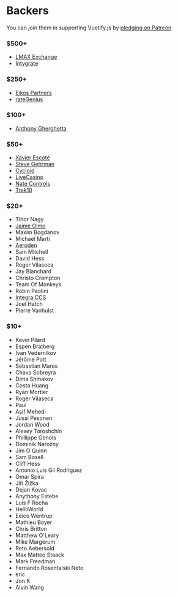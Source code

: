 # Backers

You can join them in supporting Vuetify.js by [pledging on Patreon](https://www.patreon.com/vuetify)

### $500+
- [LMAX Exchange](https://www.lmax.com/)
- [Intygrate](http://intygrate.com/)

### $250+
- [Eikos Partners](http://www.eikospartners.com/)
- [rateGenius](https://application.rategenius.com/)

### $100+
- [Anthony Gherghetta](https://gorilladash.com/)

### $50+
- [Xavier Escoté](http://www.deister.net/)
- [Steve Gehrman](https://cocoatech.com/)
- [Cycloid](https://www.cycloid.io/)
- [LiveCasino](https://livecasino.com/)
- [Nate Controls](http://www.natecontrols.com/)
- [Trek10](https://www.trek10.com/)

### $20+
- Tibor Nagy
- [Jaime Olmo](https://www.jaimeolmo.com)
- Maxim Bogdanov
- Michael Marti
- [Aeroden](www.aeroden.com)
- Sam Mitchell
- David Hess
- Roger Vilaseca
- Jay Blanchard
- Christo Crampton
- Team Of Monkeys
- Robin Paolini
- [Integra CCS](https://www.integraccs.com/)
- Joel Hatch
- Pierre Vanhulst

### $10+
- Kevin Pilard
- Espen Bratberg
- Ivan Vedernikov
- Jérôme Pott
- Sebastian Mares
- Chava Sobreyra
- Dima Shmakov
- Costa Huang
- Ryan Mortier
- Roger Vilaseca
- Paul
- Asif Mehedi
- Jussi Pesonen
- Jordan Wood
- Alexey Toroshchin
- Phillippe Genois
- Dominik Narożny
- Jim O`Quinn
- Sam Bosell
- Cliff Hess
- Antonio Luis Gil Rodríguez
- Omar Spira
- Jiří Žižka
- Dejan Kovac
- Anythony Estebe
- Luis F Rocha
- HelloWorld
- Eeico Wentrup
- Mathieu Boyer
- Chris Britton
- Matthew O'Leary
- Mike Margerum
- Reto Aebersold
- Max Matteo Staack
- Mark Freedman
- Fernando Rosentalski Neto
- eric
- Jon K
- Alvin Wang
